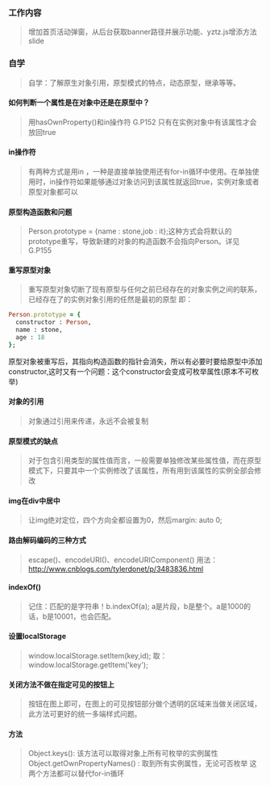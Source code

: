 ### 工作内容
> 增加首页活动弹窗，从后台获取banner路径并展示功能、yztz.js增添方法slide

### 自学
>  自学：了解原生对象引用，原型模式的特点，动态原型，继承等等。

#### 如何判断一个属性是在对象中还是在原型中？
> 用hasOwnProperty()和in操作符  G.P152  只有在实例对象中有该属性才会放回true


#### in操作符
> 有两种方式是用in ，一种是直接单独使用还有for-in循环中使用。在单独使用时，in操作符如果能够通过对象访问到该属性就返回true，实例对象或者原型对象都可以

#### 原型构造函数和问题
> Person.prototype = {name : stone,job : it};这种方式会将默认的prototype重写，导致新建的对象的构造函数不会指向Person。详见G.P155

#### 重写原型对象
> 重写原型对象切断了现有原型与任何之前已经存在的对象实例之间的联系，已经存在了的实例对象引用的任然是最初的原型 即：
```ruby
Person.prototype = {
  constructor : Person,
  name : stone,
  age : 18
};
```
原型对象被重写后，其指向构造函数的指针会消失，所以有必要时要给原型中添加constructor,这时又有一个问题：这个constructor会变成可枚举属性(原本不可枚举)

#### 对象的引用
> 对象通过引用来传递，永远不会被复制

#### 原型模式的缺点
> 对于包含引用类型的属性值而言，一般需要单独修改某些属性值，而在原型模式下，只要其中一个实例修改了该属性，所有用到该属性的实例全部会修改

#### img在div中居中
> 让img绝对定位，四个方向全都设置为0，然后margin: auto 0;

#### 路由解码编码的三种方式
> escape()、encodeURI()、encodeURIComponent() 用法：http://www.cnblogs.com/tylerdonet/p/3483836.html

#### indexOf()
> 记住：匹配的是字符串！b.indexOf(a);  a是片段，b是整个。a是1000的话，b是10001，也会匹配。

#### 设置localStorage
> window.localStorage.setItem(key,id);  取：window.localStorage.getItem('key');

#### 关闭方法不做在指定可见的按钮上
> 按钮在图上即可，在图上的可见按钮部分做个透明的区域来当做关闭区域，此方法可更好的统一多端样式问题。


#### 方法
> Object.keys(): 该方法可以取得对象上所有可枚举的实例属性
Object.getOwnPropertyNames() : 取到所有实例属性，无论可否枚举
                               这两个方法都可以替代for-in循环





